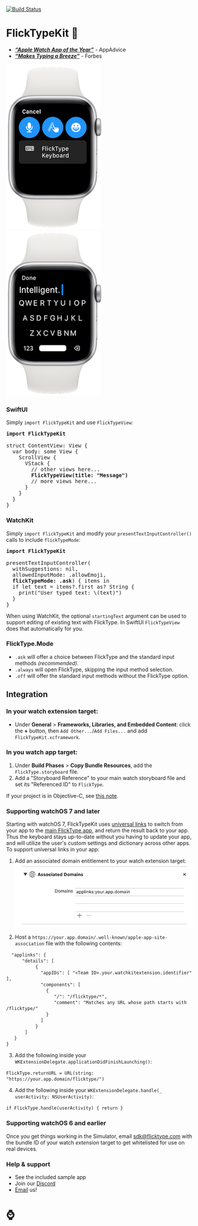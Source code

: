 [![Build Status](https://travis-ci.com/FlickType/FlickTypeKit.svg?branch=xcframework)](https://travis-ci.com/FlickType/FlickTypeKit) 

# FlickTypeKit 🚀

- [_**“Apple Watch App of the Year”**_](https://appadvice.com/post/appadvices-top-10-apple-watch-apps-2018/764638) - AppAdvice
- [_**“Makes Typing a Breeze”**_](https://www.forbes.com/sites/davidphelan/2019/03/02/apple-watch-flicktype-gesture-keyboard-app-makes-typing-a-breeze-is-it-any-good/) - Forbes

![FlickTypeKit screenshot](docs/screenshot-1.png)
![FlickTypeKit screenshot](docs/screenshot-2.png)

### SwiftUI
Simply `import FlickTypeKit` and use `FlickTypeView`: 

<pre>
<b>import FlickTypeKit</b>

struct ContentView: View {
  var body: some View {
    ScrollView {
      VStack {
        // other views here...
        <b>FlickTypeView(title: "Message")</b>
        // more views here...
      }
    }
  }
}
</pre>

### WatchKit
Simply `import FlickTypeKit` and modify your `presentTextInputController()` calls to include `flickTypeMode`:

<pre>
<b>import FlickTypeKit</b>

presentTextInputController(
  withSuggestions: nil,
  allowedInputMode: .allowEmoji,
  <b>flickTypeMode: .ask</b>) { items in
  if let text = items?.first as? String {
    print("User typed text: \(text)")
  }
}
</pre>

When using WatchKit, the optional `startingText` argument can be used to support editing of existing text with FlickType. In SwiftUI `FlickTypeView` does that automatically for you.

### FlickType.Mode
- `.ask` will offer a choice between FlickType and the standard input methods _(recommended)_.
- `.always` will open FlickType, skipping the input method selection.
- `.off` will offer the standard input methods without the FlickType option.


## Integration

### In your watch extension target: 
  - Under **General** > **Frameworks, Libraries, and Embedded Content**: click the **+** button, then `Add Other...`/`Add Files...` and add `FlickTypeKit.xcframework`.

### In you watch app target:
  1. Under **Build Phases** > **Copy Bundle Resources**, add the `FlickType.storyboard` file.
  2. Add a "Storyboard Reference" to your main watch storyboard file and set its "Referenced ID" to `FlickType`.

If your project is in Objective-C, see [this note](docs/Notes.md#objective-c).

### Supporting watchOS 7 and later
Starting with watchOS 7, FlickTypeKit uses [universal links](https://developer.apple.com/documentation/xcode/allowing_apps_and_websites_to_link_to_your_content) to switch from your app to the [main FlickType app](https://apps.apple.com/us/app/flicktype-keyboard/id1359485719), and return the result back to your app. Thus the keyboard stays up-to-date without you having to update your app, and will utilize the user's custom settings and dictionary across other apps. To support universal links in your app: 

1. Add an associated domain entitlement to your watch extension target:
![Associated domains screenshot](docs/associated-domains.png)

2. Host a `https://your.app.domain/.well-known/apple-app-site-association` file with the following contents:
```{
  "applinks": {
      "details": [
           {
             "appIDs": [ "<Team ID>.your.watchkitextension.identifier" ],
             "components": [
               {
                  "/": "/flicktype/*",
                  "comment": "Matches any URL whose path starts with /flicktype/"
               }
             ]
           }
       ]
   }
}
```

3. Add the following inside your `WKExtensionDelegate.applicationDidFinishLaunching()`:
```
FlickType.returnURL = URL(string: "https://your.app.domain/flicktype/")
```
4. Add the following inside your `WKExtensionDelegate.handle(_ userActivity: NSUserActivity)`:
```
if FlickType.handle(userActivity) { return }
```

### Supporting watchOS 6 and earlier
Once you get things working in the Simulator, email [sdk@flicktype.com](mailto:sdk@flicktype.com) with the bundle ID of your watch _extension_ target to get whitelisted for use on real devices.

### Help & support
 - See the included sample app
 - Join our [Discord](https://discord.gg/MFyvmhe)
 - [Email](mailto:sdk@flicktype.com) us!

# ⌚️
